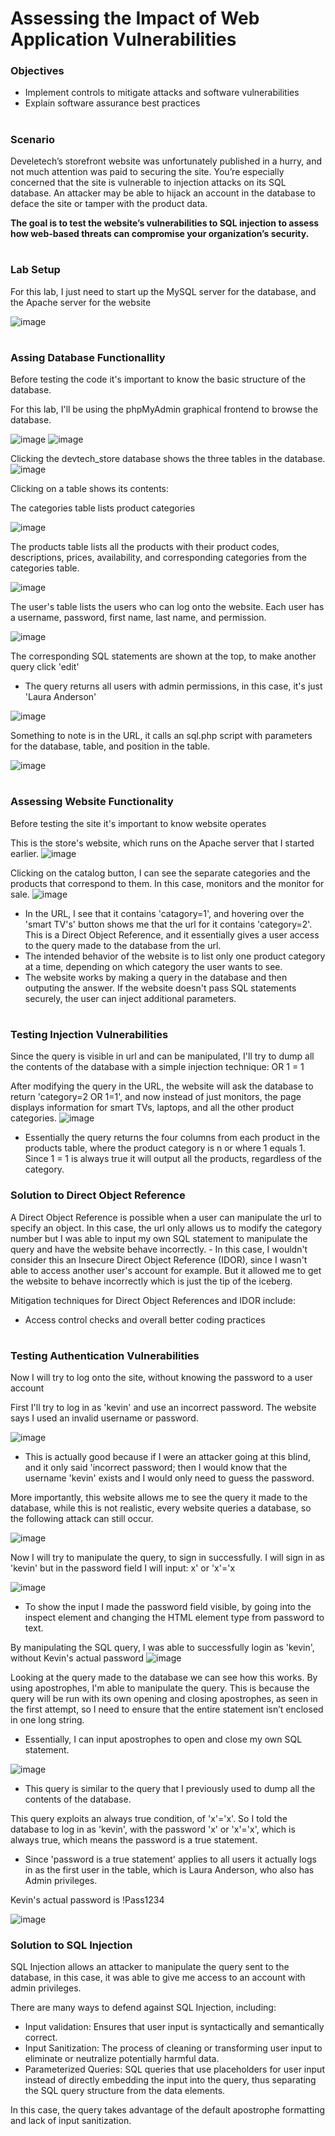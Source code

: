 # Assessing the Impact of Web Application Vulnerabilities
<h3>Objectives</h3>

- Implement controls to mitigate attacks and software vulnerabilities
- Explain software assurance best practices
#
<h3>Scenario</h3>
Develetech’s storefront website was unfortunately published in a hurry, and not much attention was paid to securing the site. 
You’re especially concerned that the site is vulnerable to injection attacks on its SQL database. 
An attacker may be able to hijack an account in the database to deface the site or tamper with the product data.

**The goal is to test the website’s vulnerabilities to SQL injection to assess how web-based threats can compromise your organization’s security.**
#
<h3>Lab Setup</h3>
For this lab, I just need to start up the MySQL server for the database, and the Apache server for the website

![image](https://github.com/user-attachments/assets/1af76571-94ce-4bb6-9c05-545241a3505c)
#
<h3>Assing Database Functionallity</h3>
Before testing the code it's important to know the basic structure of the database.

For this lab, I'll be using the phpMyAdmin graphical frontend to browse the database.

![image](https://github.com/user-attachments/assets/deb6d945-0506-48b1-a8fc-60994143da44)
![image](https://github.com/user-attachments/assets/e496834c-e64b-4931-b684-1a9aaa0e34d0)

Clicking the devtech_store database shows the three tables in the database.
![image](https://github.com/user-attachments/assets/deb3d796-cf4a-4c50-8217-8a3e6a4da1d4)

Clicking on a table shows its contents:

The categories table lists product categories

![image](https://github.com/user-attachments/assets/6cea4068-07a3-4aa4-8287-0063bcdd80f1)

The products table lists all the products with their product codes, descriptions, prices, availability, and corresponding categories from the categories table.

![image](https://github.com/user-attachments/assets/4103d02f-23b6-4287-9510-b911ff0870c0)

The user's table lists the users who can log onto the website. Each user has a username, password, first name, last name, and permission.

![image](https://github.com/user-attachments/assets/00a1b275-8aa2-44b5-bceb-5501466e2646)

The corresponding SQL statements are shown at the top, to make another query click 'edit'
- The query returns all users with admin permissions, in this case, it's just 'Laura Anderson'

![image](https://github.com/user-attachments/assets/a106bf7b-8775-4fb1-a4d4-0f9b268f947f)

Something to note is in the URL, it calls an sql.php script with parameters for the database, table, and position in the table.

![image](https://github.com/user-attachments/assets/a666ae97-34ed-4e1e-8b6f-98a268e8e206)
#
<h3>Assessing Website Functionality</h3>

Before testing the site it's important to know website operates

This is the store's website, which runs on the Apache server that I started earlier.
![image](https://github.com/user-attachments/assets/a384d4d9-268d-4815-a163-42022ea53dbe)

Clicking on the catalog button, I can see the separate categories and the products that correspond to them. In this case, monitors and the monitor for sale. 
![image](https://github.com/user-attachments/assets/ece3ef09-964c-4292-8e8a-db570022f247)
- In the URL, I see that it contains 'catagory=1', and hovering over the 'smart TV's' button shows me that the url for it contains 'category=2'. This is a Direct Object Reference, and it essentially gives a user access to the query made to the database from the url.
- The intended behavior of the website is to list only one product category at a time, depending on which category the user wants to see.
- The website works by making a query in the database and then outputing the answer. If the website doesn't pass SQL statements securely, the user can inject additional parameters.
#
<h3>Testing Injection Vulnerabilities</h3>

Since the query is visible in url and can be manipulated, I'll try to dump all the contents of the database with a simple injection technique: OR 1 = 1

After modifying the  query in the URL, the website will ask the database to return 'category=2 OR 1=1', and now instead of just monitors, the page displays information for smart TVs, laptops, and all the other product categories.
![image](https://github.com/user-attachments/assets/f36ca156-cdeb-4aeb-a69f-876d96d1e77d)
- Essentially the query returns the four columns from each product in the products table, where the product category is n or where 1 equals 1. Since 1 = 1 is always true it will output all the products, regardless of the category.

<h3>Solution to Direct Object Reference</h3>
A Direct Object Reference is possible when a user can manipulate the url to specify an object. In this case, the url only allows us to modify the category number but I was able to input my own SQL statement to manipulate the query and have the website behave incorrectly. 
- In this case, I wouldn't consider this an Insecure Direct Object Reference (IDOR), since I wasn't able to access another user's account for example. But it allowed me to get the website to behave incorrectly which is just the tip of the iceberg.

Mitigation techniques for Direct Object References and IDOR include:
- Access control checks and overall better coding practices
#
<h3>Testing Authentication Vulnerabilities</h3>

Now I will try to log onto the site, without knowing the password to a user account

First I'll try to log in as 'kevin' and use an incorrect password.
The website says I used an invalid username or password. 

![image](https://github.com/user-attachments/assets/886c9da2-791f-4a08-9249-7a3bb62c92d0)
- This is actually good because if I were an attacker going at this blind, and it only said 'incorrect password; then I would know that the username 'kevin' exists and I would only need to guess the password.

More importantly, this website allows me to see the query it made to the database, while this is not realistic, every website queries a database, so the following attack can still occur.

![image](https://github.com/user-attachments/assets/51019b82-184e-4601-bf5f-a9eb62f9905c)

Now I will try to manipulate the query, to sign in successfully. I will sign in as 'kevin' but in the password field I will input: x' or 'x'='x

![image](https://github.com/user-attachments/assets/9e8d031c-9322-4435-8041-6b3ebbc9dedd)
- To show the input I made the password field visible, by going into the inspect element and changing the HTML element type from password to text.

By manipulating the SQL query, I was able to successfully login as 'kevin', without Kevin's actual password
![image](https://github.com/user-attachments/assets/44e7e7dc-5208-4d4c-9887-1a67d520a3fb)

Looking at the query made to the database we can see how this works. By using apostrophes, I'm able to manipulate the query. This is because the query will be run with its own opening and closing apostrophes, as seen in the first attempt, so I need to ensure that the entire statement isn’t enclosed in one long string. 
- Essentially, I can input apostrophes to open and close my own SQL statement.

![image](https://github.com/user-attachments/assets/768f83d4-e2af-4d63-afa8-00135829d32b)
- This query is similar to the query that I previously used to dump all the contents of the database. 

This query exploits an always true condition, of 'x'='x'. So I told the database to log in as 'kevin', with the password 'x' or 'x'='x', which is always true, which means the password is a true statement.
- Since 'password is a true statement' applies to all users it actually logs in as the first user in the table, which is Laura Anderson, who also has Admin privileges.


Kevin's actual password is !Pass1234

![image](https://github.com/user-attachments/assets/51139e0e-21e8-43cf-b3e8-a644f25fdb6e)

<h3>Solution to SQL Injection</h3>
SQL Injection allows an attacker to manipulate the query sent to the database, in this case, it was able to give me access to an account with admin privileges.

There are many ways to defend against SQL Injection, including: 
- Input validation: Ensures that user input is syntactically and semantically correct.
- Input Sanitization: The process of cleaning or transforming user input to eliminate or neutralize potentially harmful data.
- Parameterized Queries: SQL queries that use placeholders for user input instead of directly embedding the input into the query, thus separating the SQL query structure from the data elements.

In this case, the query takes advantage of the default apostrophe formatting and lack of input sanitization.
#

